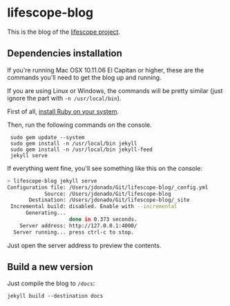 # lifescope-blog

This is the blog of the [lifescope project](https://www.lifescope-project.com).

## Dependencies installation

If you're running Mac OSX 10.11.06 El Capitan or higher, these are the commands
you'll need to get the blog up and running.

If you are using Linux or Windows, the commands will be pretty similar (just ignore the part with `-n /usr/local/bin`).

First of all, [install Ruby on your system](https://www.ruby-lang.org/en/documentation/installation/).

Then, run the following commands on the console.

```
 sudo gem update --system
 sudo gem install -n /usr/local/bin jekyll
 sudo gem install -n /usr/local/bin jekyll-feed
 jekyll serve
```

If everything went fine, you'll see something like this on the console:

```bash
> lifescope-blog jekyll serve
Configuration file: /Users/jdonado/Git/lifescope-blog/_config.yml
            Source: /Users/jdonado/Git/lifescope-blog
       Destination: /Users/jdonado/Git/lifescope-blog/_site
 Incremental build: disabled. Enable with --incremental
      Generating...
                    done in 0.373 seconds.
    Server address: http://127.0.0.1:4000/
  Server running... press ctrl-c to stop.
```

Just open the server address to preview the contents.

## Build a new version

Just compile the blog to `/docs`:

`jekyll build --destination docs`

